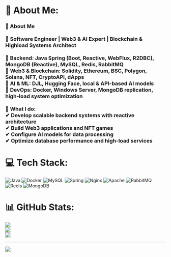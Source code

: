 # 💫 About Me:
### 👋 About Me  <br><br>🚀 **Software Engineer | Web3 & AI Expert | Blockchain & Highload Systems Architect**  <br><br>🔹 **Backend:** Java Spring (Boot, Reactive, WebFlux, R2DBC), MongoDB (Reactive), MySQL, Redis, RabbitMQ  <br>🔹 **Web3 & Blockchain:** Solidity, Ethereum, BSC, Polygon, Solana, NFT, CryptoAPI, dApps  <br>🔹 **AI & ML:** DJL, Hugging Face, local & API-based AI models  <br>🔹 **DevOps:** Docker, Windows Server, MongoDB replication, high-load system optimization  <br><br>🔧 **What I do:**  <br>✔ Develop scalable backend systems with reactive architecture  <br>✔ Build Web3 applications and NFT games  <br>✔ Configure AI models for data processing  <br>✔ Optimize database performance and high-load services  <br>


# 💻 Tech Stack:
![Java](https://img.shields.io/badge/java-%23ED8B00.svg?style=for-the-badge&logo=openjdk&logoColor=white) ![Docker](https://img.shields.io/badge/docker-%230db7ed.svg?style=for-the-badge&logo=docker&logoColor=white) ![MySQL](https://img.shields.io/badge/mysql-4479A1.svg?style=for-the-badge&logo=mysql&logoColor=white) ![Spring](https://img.shields.io/badge/spring-%236DB33F.svg?style=for-the-badge&logo=spring&logoColor=white) ![Nginx](https://img.shields.io/badge/nginx-%23009639.svg?style=for-the-badge&logo=nginx&logoColor=white) ![Apache](https://img.shields.io/badge/apache-%23D42029.svg?style=for-the-badge&logo=apache&logoColor=white) ![RabbitMQ](https://img.shields.io/badge/rabbitmq-FF6600?style=for-the-badge&logo=rabbitmq&logoColor=white) ![Redis](https://img.shields.io/badge/redis-%23DD0031.svg?style=for-the-badge&logo=redis&logoColor=white) ![MongoDB](https://img.shields.io/badge/MongoDB-%234ea94b.svg?style=for-the-badge&logo=mongodb&logoColor=white)
# 📊 GitHub Stats:
![](https://github-readme-stats.vercel.app/api?username=Okhotnik-V&theme=dark&hide_border=false&include_all_commits=true&count_private=true)<br/>
![](https://github-readme-streak-stats.herokuapp.com/?user=Okhotnik-V&theme=dark&hide_border=false)<br/>
![](https://github-readme-stats.vercel.app/api/top-langs/?username=Okhotnik-V&theme=dark&hide_border=false&include_all_commits=true&count_private=true&layout=compact)

---
[![](https://visitcount.itsvg.in/api?id=Okhotnik-V&icon=0&color=0)](https://visitcount.itsvg.in)

